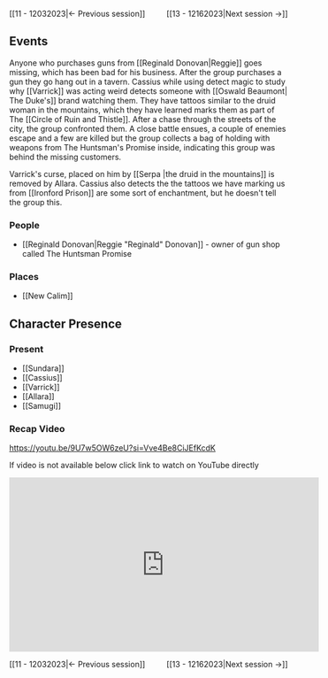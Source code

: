 [[11 - 12032023|← Previous session]] <span style="float: right;">[[13 - 12162023|Next session →]]</span>

## Events
Anyone who purchases guns from [[Reginald Donovan|Reggie]] goes missing, which has been bad for his business. After the group purchases a gun they go hang out in a tavern. Cassius while using detect magic to study why [[Varrick]] was acting weird detects someone with [[Oswald Beaumont| The Duke's]] brand watching them. They have tattoos similar to the druid woman in the mountains, which they have learned marks them as part of The [[Circle of Ruin and Thistle]]. After a chase through the streets of the city, the group confronted them. A close battle ensues, a couple of enemies escape and a few are killed but the group collects a bag of holding with weapons from The Huntsman's Promise inside, indicating this group was behind the missing customers. 

Varrick's curse, placed on him by [[Serpa |the druid in the mountains]] is removed by Allara. Cassius also detects the the tattoos we have marking us from [[Ironford Prison]] are some sort of enchantment, but he doesn't tell the group this.

### People
- [[Reginald Donovan|Reggie "Reginald" Donovan]] - owner of gun shop called The Huntsman Promise

### Places 
- [[New Calim]] 

## Character Presence 
### Present
- [[Sundara]] 
- [[Cassius]] 
- [[Varrick]] 
- [[Allara]] 
- [[Samugi]] 

### Recap Video

https://youtu.be/9U7w5OW6zeU?si=Vve4Be8CiJEfKcdK 

If video is not available below click link to watch on YouTube directly

<iframe width="560" height="315" src="https://www.youtube.com/embed/9U7w5OW6zeU?si=KG4vLVovk0MC0GFv" title="YouTube video player" frameborder="0" allow="accelerometer; autoplay; clipboard-write; encrypted-media; gyroscope; picture-in-picture; web-share" referrerpolicy="strict-origin-when-cross-origin" allowfullscreen></iframe>

[[11 - 12032023|← Previous session]] <span style="float: right;">[[13 - 12162023|Next session →]]</span>